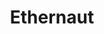 ---
title: Ethernaut
description: The Ethernaut is a Web3/Solidity based wargame played in the Ethereum Virtual Machine. Each level is a smart contract that needs to be 'hacked'. The game is 100% open source and all levels are contributions made by other players.
url: https://ethernaut.openzeppelin.com/
image:
    # url: '/assets/images/cafe.png'
    # alt: 'Cafe'
tags: ['blockchain', 'training', 'web3']
pubDate: 2023-11-10
draft: false
---